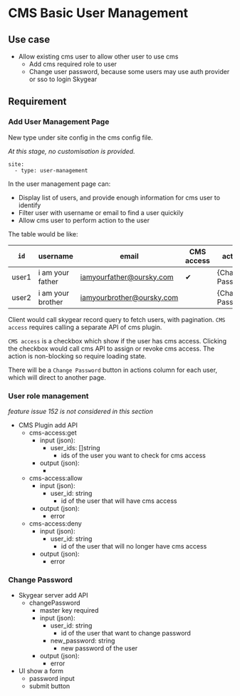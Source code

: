 # CMS Basic User Management

## Use case

- Allow existing cms user to allow other user to use cms
  - Add cms required role to user
  - Change user password, because some users may use auth provider or sso to login Skygear

## Requirement

### Add User Management Page

New type under site config in the cms config file.

*At this stage, no customisation is provided.*

```
site:
  - type: user-management
```

In the user management page can:

- Display list of users, and provide enough information for cms user to identify
- Filter user with username or email to find a user quickily
- Allow cms user to perform action to the user

The table would be like:

|`id`|username|email|CMS access|actions|
|---|---|---|---|---|
|user1|i am your father|iamyourfather@oursky.com|✔|{Change Password}|
|user2|i am your brother|iamyourbrother@oursky.com||{Change Password}|

Client would call skygear record query to fetch users, with pagination. `CMS access` requires calling a separate API of cms plugin.

`CMS access` is a checkbox which show if the user has cms access. Clicking the checkbox would call cms API to assign or revoke cms access. The action is non-blocking so require loading state.

There will be a `Change Password` button in actions column for each user, which will direct to another page.

### User role management

*feature issue 152 is not considered in this section*

- CMS Plugin add API
  - cms-access:get
    - input (json):
      - user_ids: []string
        - ids of the user you want to check for cms access
    - output (json):
      - [user_id]: boolean
  - cms-access:allow
    - input (json):
      - user_id: string
        - id of the user that will have cms access
    - output (json):
      - error
  - cms-access:deny
    - input (json):
      - user_id: string
        - id of the user that will no longer have cms access
    - output (json):
      - error

### Change Password

- Skygear server add API
  - changePassword
    - master key required
    - input (json):
      - user_id: string
        - id of the user that want to change password
      - new_password: string
        - new password of the user
    - output (json):
      - error
- UI show a form
  - password input
  - submit button

